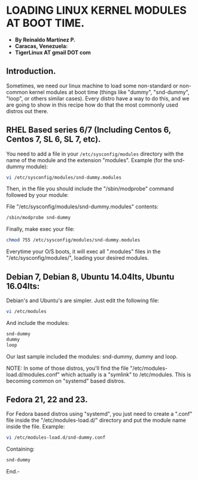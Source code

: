 # LOADING LINUX KERNEL MODULES AT BOOT TIME.

- **By Reinaldo Martínez P.**
- **Caracas, Venezuela:**
- **TigerLinux AT gmail DOT com**


## Introduction.

Sometimes, we need our linux machine to load some non-standard or non-common kernel modules at boot time (things like "dummy", "snd-dummy", "loop", or others similar cases). Every distro have a way to do this, and we are going to show in this recipe how do that the most commonly used distros out there.


## RHEL Based series 6/7 (Including Centos 6, Centos 7, SL 6, SL 7, etc).

You need to add a file in your `/etc/sysconfig/modules` directory with the name of the module and the extension "modules". Example (for the snd-dummy module):

```bash
vi /etc/sysconfig/modules/snd-dummy.modules
```

Then, in the file you should include the "/sbin/modprobe" command followed by your module:

File "/etc/sysconfig/modules/snd-dummy.modules" contents:

```bash
/sbin/modprobe snd-dummy
```

Finally, make exec your file:

```bash
chmod 755 /etc/sysconfig/modules/snd-dummy.modules
```

Everytime your O/S boots, it will exec all ".modules" files in the "/etc/sysconfig/modules/", loading your desired modules.


## Debian 7, Debian 8, Ubuntu 14.04lts, Ubuntu 16.04lts:

Debian's and Ubuntu's are simpler. Just edit the following file:

```bash
vi /etc/modules
```

And include the modules:

```bash
snd-dummy
dummy
loop
```

Our last sample included the modules: snd-dummy, dummy and loop.

NOTE: In some of those distros, you'll find the file "/etc/modules-load.d/modules.conf" which actually is a "symlink" to /etc/modules. This is becoming common on "systemd" based distros.


## Fedora 21, 22 and 23.

For Fedora based distros using "systemd", you just need to create a ".conf" file inside the "/etc/modules-load.d/" directory and put the module name inside the file. Example:

```bash
vi /etc/modules-load.d/snd-dummy.conf
```

Containing:

```bash
snd-dummy
```

End.-
